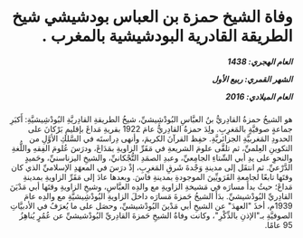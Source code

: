 <h1 dir="rtl">وفاة الشيخ حمزة بن العباس بودشيشي شيخ الطريقة القادرية البودشيشية بالمغرب .</h1>

<h5 dir="rtl">العام الهجري:  1438

الشهر القمري: ربيع الأول

العام الميلادي: 2016</h5>

<p dir="rtl">هو الشيخُ حمزةُ القادِريُّ بنُ العبَّاسِ البُودْشِيشيِّ، شيخُ الطريقةِ القادِريَّةِ البُودْشِيشيَّةِ: أَكبَرِ جماعةٍ صوفيَّةٍ بالمَغرِبِ. ولِدَ حمزةُ القادِريُّ عامَ 1922 بقريةِ مَداغَ بإقليمِ بَرْكانَ على الحدودِ المَغربيَّةِ الجزائريَّةِ. حفِظ القرآنَ الكريمَ، وأنهى دِراستَه في السَّلكِ الأوَّلِ من التكوينِ العِلميِّ، ثم تلقَّى علومَ الشريعةِ في مَقَرِّ الزاويةِ بمَدَاغَ، ودرَسَ عُلومَ الفِقهِ واللُّغةِ والنحوِ على يدِ أبي الشّتاءِ الجامِعيِّ، وعبدِ الصمَدِ التُّجْكانيِّ، والشيخِ اليزناسنيِّ، وحَميدٍ الدَّرْعيِّ. ثم انتقَل إلى مدينةِ وَجْدةَ شَرقِ المَغرِبِ، إذْ درَسَ في المعهَدِ الإسلاميِّ الذي كان وقتَها تابعًا لجامعةِ القَرَويِّينَ الموجودةِ بمدينةِ فاسَ. وبعدها عادَ إلى مَقَرِّ الزاويةِ بمدينةِ مَداغَ؛ حيثُ بدأَ مسارَه في مَشيخةِ الزاويةِ مع والدِه العبَّاسِ، وشيخِ الزاويةِ وقتَها أبي مَدْيَنَ القادِريِّ البُودْشيشيِّ. بدَأَ الشيخُ حَمزةَ مَسارَه داخلَ الزاويةِ البُودْشِيشيَّةِ مع والدِه عامَ 1939م، أخذَ "العهدَ" عن الشيخِ أبي مَدْينَ البُودْشيشيِّ، وحصَل على ما يُعرَفُ في الأدبيَّاتِ الصوفيَّةِ بـ"الإذنِ بالذِّكْرِ"، وكانت وفاةُ الشيخِ حَمزةَ القادِريِّ البُودْشيشيِّ عن عُمُرٍ يُناهِزُ 95 عامًا.</p></br>
